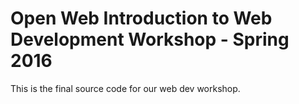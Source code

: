 # Open Web Introduction to Web Development Workshop - Spring 2016

This is the final source code for our web dev workshop. 
